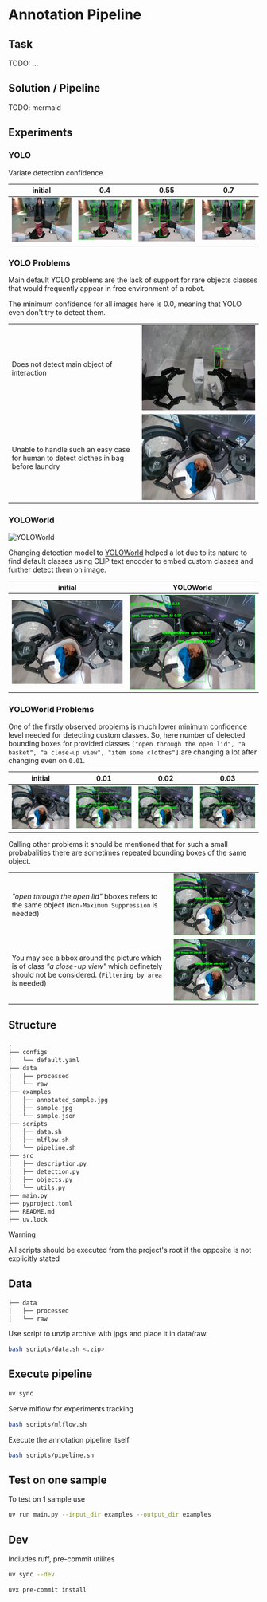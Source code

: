 # Annotation Pipeline

## Task

TODO: ...

<!-- Учитывая что таска не риалтаймоская, а что мы собираем разметку просто, то можешь забить на временное bound и использовать модель на больше классов или вообще open dictionary -->

## Solution / Pipeline

TODO: mermaid

## Experiments

### YOLO

Variate detection confidence

|                       initial                       |                                  0.4                                  |                                  0.55                                   |                                  0.7                                  |
| :-------------------------------------------------: | :-------------------------------------------------------------------: | :---------------------------------------------------------------------: | :-------------------------------------------------------------------: |
| ![init](./static/variate_confidence/731_877028.jpg) | ![0.4](./static/variate_confidence/annotated_731_877028_conf_0.4.jpg) | ![0.55](./static/variate_confidence/annotated_731_877028_conf_0.55.jpg) | ![0.7](./static/variate_confidence/annotated_731_877028_conf_0.7.jpg) |

### YOLO Problems

Main default YOLO problems are the lack of support for rare objects classes that would frequently appear in free environment of a robot.

The minimum confidence for all images here is 0.0, meaning that YOLO even don't try to detect them.

|                                                                                      |                                                      |
| ------------------------------------------------------------------------------------ | ---------------------------------------------------- |
| Does not detect main object of interaction                                           | ![chores1](./static/chores/annotated_431_784902.jpg) |
| Unable to handle such an easy case for human to detect clothes in bag before laundry | ![chores2](./static/chores/548_834310.jpg)           |

### YOLOWorld

![YOLOWorld](https://github.com/ultralytics/docs/releases/download/0/yolo-world-model-architecture-overview.avif)

Changing detection model to [YOLOWorld](https://docs.ultralytics.com/models/yolo-world/) helped a lot due to its nature to find default classes using CLIP text encoder to embed custom classes and further detect them on image.

|                        initial                         | YOLOWorld                                                            |
| :----------------------------------------------------: | -------------------------------------------------------------------- |
| ![init](./static/yolo-world-confidence/548_834310.jpg) | ![0.3](./static/yolo-world-confidence/annotated_548_834310_0.03.jpg) |

### YOLOWorld Problems

One of the firstly observed problems is much lower minimum confidence level needed for detecting custom classes. So, here number of detected bounding boxes for provided classes `["open through the open lid", "a basket", "a close-up view", "item some clothes"]` are changing a lot after changing even on `0.01`.

|                        initial                         |                                 0.01                                  |                                 0.02                                  |                                 0.03                                 |
| :----------------------------------------------------: | :-------------------------------------------------------------------: | :-------------------------------------------------------------------: | :------------------------------------------------------------------: |
| ![init](./static/yolo-world-confidence/548_834310.jpg) | ![0.01](./static/yolo-world-confidence/annotated_548_834310_0.01.jpg) | ![0.02](./static/yolo-world-confidence/annotated_548_834310_0.02.jpg) | ![0.3](./static/yolo-world-confidence/annotated_548_834310_0.03.jpg) |

Calling other problems it should be mentioned that for such a small probabalities there are sometimes repeated bounding boxes of the same object.

|                                                                                                                                                        |                                                                       |
| ------------------------------------------------------------------------------------------------------------------------------------------------------ | --------------------------------------------------------------------- |
| _"open through the open lid"_ bboxes refers to the same object (`Non-Maximum Suppression` is needed)                                                   | ![nms](./static/yolo-world-confidence/annotated_548_834310_0.03.jpg)  |
| You may see a bbox around the picture which is of class _"a close-up view"_ which definetely should not be considered. (`Filtering by area` is needed) | ![area](./static/yolo-world-confidence/annotated_548_834310_0.03.jpg) |

## Structure

```
.
├── configs
│   └── default.yaml
├── data
│   ├── processed
│   └── raw
├── examples
│   ├── annotated_sample.jpg
│   ├── sample.jpg
│   └── sample.json
├── scripts
│   ├── data.sh
│   ├── mlflow.sh
│   └── pipeline.sh
├── src
│   ├── description.py
│   ├── detection.py
│   ├── objects.py
│   └── utils.py
├── main.py
├── pyproject.toml
├── README.md
├── uv.lock
```

> [!WARNING]
> All scripts should be executed from the project's root if the opposite is not explicitly stated

## Data

```
├── data
│   ├── processed
│   └── raw
```

Use script to unzip archive with jpgs and place it in data/raw.

```bash
bash scripts/data.sh <.zip>
```

## Execute pipeline

```bash
uv sync
```

Serve mlflow for experiments tracking

```bash
bash scripts/mlflow.sh
```

Execute the annotation pipeline itself

```bash
bash scripts/pipeline.sh
```

## Test on one sample

To test on 1 sample use

```bash
uv run main.py --input_dir examples --output_dir examples
```

## Dev

Includes ruff, pre-commit utilites

```bash
uv sync --dev
```

```bash
uvx pre-commit install
```
